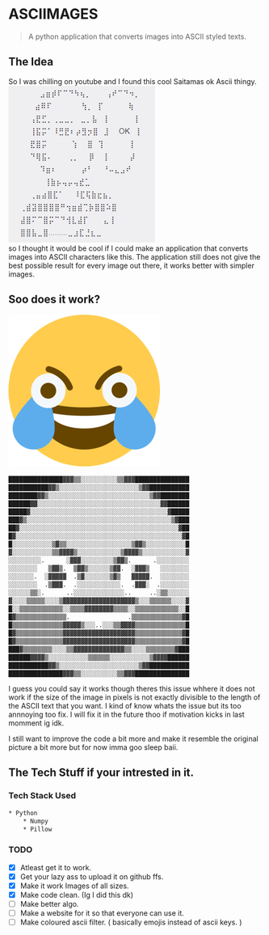# ASCIIMAGES 

> A python application that converts images into ASCII styled texts. 

## The Idea
So I was chilling on youtube and I found this cool Saitamas ok Ascii thingy.  
![Saitama: OK](https://github.com/fauwara/images-to-ascii/blob/master/src/saitama-ok-ascii.png?raw=true)  
so I thought it would be cool if I could make an application that converts images into ASCII characters like this.
The application still does not give the best possible result for every image out there, it works better with simpler images.

## Soo does it work?
![Cursed LMAO](https://github.com/fauwara/images-to-ascii/blob/master/src/lmao.png?raw=true)
```
███████████████▓▓▓▒▒░░░░░░░░░░▒▒▓▓▓███████████████
███████████▓▓▒░░░░░░░░░░░░░░░░░░░░░░▒▓▓███████████
████████▓▓▒░░░░░░░░░░░░░░░░░░░░░░░░░░░░▒▓▓████████
██████▓▓░░░░░░░░░░░░░░░░░░░░░░░░░░░░░░░░░░▓▓██████
█████▓░░░░░░░░░░░░░░░░░░░░░░░░░░░░░░░░░░░░░░▓█████
███▓▒░░░░░░░░░░░░░░░░░░░░░░░░░░░░░░░░░░░░░░░░▒▓███
██▓░░░░░░░░░░░░░░░░░░░░░░░░░░░░░░░░░░░░░░░░░░░░▓██
█▓░░░░░░░░░░░░░░░░░░░░░░░░░░░░░░░░░░░░░░░░░░░░░░▓█
█░░░░░░░░░░░▒▓▒▒░░░░░░░░░░░░░░░░░░▒▓▓▒░░░░░░░░░░░█
▓░░░░░░░░░░░▒▒▓▓▓▓▒░░░░░░░░░░░░▒▓▓▓▓▒░░░░░░░░░░░░▓
░░░░░░░░░.      ░▓▓▓░░░░░░░░░▒▓▓▒.      .░░░░░░░░░
░░░░░░░░   ▒▓▓▒.  ▒▓▓▒░░░░░░▒▓▓.  ░▓▓▓▒   ░░░░░░░░
░░░░░░░.  ░▓▓▓▓▓  .▒▓░░░░░░░▒▓▒   ▓▓▓▓▓.  ░░░░░░░░
░░░░░░░░  .▒▓▓▓.  .░░░░░░░░░░░░.  .▓▓▓░  .░░░░░░░░
░░░░░░▒▒░.      ..░░░░░░░░░░░░░░..     ..░▒▒░░░░░░
▓░░░░▒▒▒▒▒░░░░▒▓▓▓▓▓▓▓▓▓▓▓▓▓▓▓▓▓▓▓▓▒░░░▒▒▒▒▒▒░░░░▓
█░░▒▒▒▒▒▒▒▒▒▒▒▒░░▒▒▒▒▓▓▓▓▓▓▓▓▒▒▒▒░░▒▒▒▒▒▒▒▒▒▒▒▒░░█
█▓▒▒▒▒▒▒▒▒▒▒▒▒▒▒.                .▒▒▒▒▒▒▒▒▒▒▒▒▒▒▓█
█▒▒▒▒▒▒▒▒▒▒▒▒▒▒▓▓▓▓▓▒░░░..░░░▒▒▓▓▓▓▒▒▒▒▒▒▒▒▒▒▒▒▒▒█
█▓▒▒▒▒▒▒▒▒▒▒▒▒▒▓▓▓▓▓▓▓▓▓▓▓▓▓▓▓▓▓▓▓▓▒▒▒▒▒▒▒▒▒▒▒▒▒▓█
█▓▒▒▒▒▒▒▒▒▒▒▒▒▒▓▓▓▓▓▓▓▓▓▓▓▓▓▓▓▓▓▓▓▓▒▒▒▒▒▒▒▒▒▒▒▒▒▓█
███▓▒▒▒▒▒▒▒▒░░░░▒▒▓▓▓▓▓▓▓▓▓▓▓▓▓▓▒▒░░░░▒▒▒▒▒▒▒▒▓███
██████▓▓▓▓▒░░░░░░░░░░░▒▒▒▒▒▒░░░░░░░░░░░▒▓▓▓▓██████
███████████▓▓▒░░░░░░░░░░░░░░░░░░░░░░▒▓▓███████████
███████████████▓▓▓▒▒░░░░░░░░░░▒▒▓▓▓███████████████
```

I guess you could say it works though theres this issue whhere it does not work if the size of the image in pixels is not exactly divisible to the length of the ASCII text that you want. I kind of know whats the issue but its too annnoying too fix. I will fix it in the future thoo if motivation kicks in last momment ig idk.

I still want to improve the code a bit more and make it resemble the original picture a bit more but for now imma goo sleep baii.

## The Tech Stuff if your intrested in it.

### Tech Stack Used
    * Python
        * Numpy
        * Pillow
        

### TODO
- [x] Atleast get it to work.
- [x] Get your lazy ass to upload it on github ffs.
- [x] Make it work Images of all sizes.
- [x] Make code clean. (Ig I did this dk)
- [ ] Make better algo.
- [ ] Make a website for it so that everyone can use it.
- [ ] Make coloured ascii filter. ( basically emojis instead of ascii keys. )
